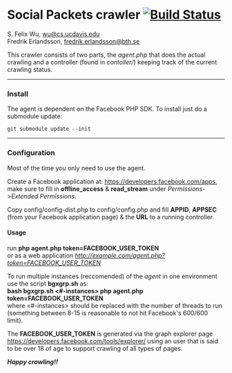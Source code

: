 Social Packets crawler [![Build Status](https://travis-ci.org/dslfaithdev/SocialCrawler.svg?branch=master)](https://travis-ci.org/dslfaithdev/SocialCrawler)
======================
S. Felix Wu, wu@cs.ucdavis.edu  
Fredrik Erlandsson, fredrik.erlandsson@bth.se


This crawler consists of two parts, the _agent.php_ that does the actual crawling 
and a controller (found in _contoller/_) keeping track of the current crawling status.
 
______________________________________________________________________________________
### Install ###
The agent is dependent on the Facebook PHP SDK. To install just do a submodule update:

`git submodule update --init`

______________________________________________________________________________________
### Configuration ###
Most of the time you only need to use the agent.

Create a Facebook application at: https://developers.facebook.com/apps, 
make sure to fill in __offline_access__ & __read_stream__ under 
_Permissions_->_Extended Permissions_.


Copy config/config-dist.php to config/config.php and fill 
**APPID**, **APPSEC** (from your Facebook application page) &
the **URL** to a running controller.

#### Usage ####

run **php agent.php token\=FACEBOOK_USER_TOKEN**  
or as a web application *http://example.com/agent.php?token=FACEBOOK_USER_TOKEN*

To run multiple instances (reccomended) of the _agent_ in one environment use 
the script **bgxgrp.sh** as:  
**bash bgxgrp.sh <#-instances> php agent.php token\=FACEBOOK_USER_TOKEN**  
where <#-instances> should be replaced with the number of threads to run
(something between 8-15 is reasonable to not hit Facebook's 600/600 limit).

The __FACEBOOK_USER_TOKEN__ is generated via the graph explorer page
https://developers.facebook.com/tools/explorer/  using an user that is said to 
be over 18 of age to support crawling of all types of pages.





***Happy crawling!!***
